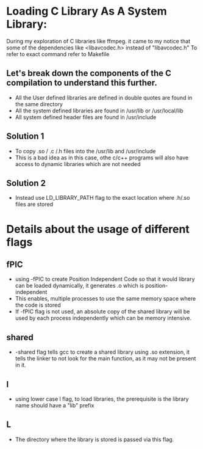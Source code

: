 # Loading C Library As A System Library:
During my exploration of C libraries like ffmpeg. it came to my notice that some of the dependencies like <libavcodec.h> instead of "libavcodec.h"
To refer to exact command refer to Makefile



## Let's break down the components of the C compilation to understand this further.
- All the User defined libraries are defined in double quotes are found in the same directory
- All the system defined libraries are found in /usr/lib or /usr/local/lib
- All system defined header files are found in /usr/include

## Solution 1
- To copy .so / .c /.h files into the /usr/lib and /usr/include
- This is a bad idea as in this case, othe c/c++ programs will also have access to dynamic libraries which are not needed

## Solution 2
- Instead use LD_LIBRARY_PATH flag to the exact location where .h/.so files are stored


# Details about the usage of different flags

## fPIC
- using -fPIC to create Position Independent Code so that it would library can be loaded dynamically, it generates .o which is position-independent
- This enables, multiple processes to use the same memory space where the code is stored
- If -fPIC flag is not used, an absolute copy of the shared library will be used by each process independently which can be memory intensive.

## shared
- -shared flag tells gcc to create a shared library using .so extension, it tells the linker to not look for the main function, as it may not be present in it.

## l
- using lower case l flag, to load libraries, the prerequisite is the library name should have a "lib" prefix

## L
- The directory where the library is stored is passed via this flag.


